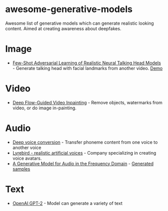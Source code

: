 # awesome-generative-models
Awesome list of generative models which can generate realistic looking content. Aimed at creating awareness about deepfakes.

# Image

* [Few-Shot Adversarial Learning of Realistic Neural Talking Head Models](https://arxiv.org/abs/1905.08233v1) - Generate talking head with facial landmarks from another video. [Demo](https://www.youtube.com/watch?v=p1b5aiTrGzY)

# Video 

* [Deep Flow-Guided Video Inpainting](https://nbei.github.io/video-inpainting.html) - Remove objects, watermarks from video, or do image in-painting. 

# Audio

* [Deep voice conversion](https://github.com/andabi/deep-voice-conversion) - Transfer phoneme content from one voice to another voice
* [Lyrebird - realistic artificial voices](https://lyrebird.ai/) - Company specializing in creating voice avatars. 
* [A Generative Model for Audio in the Frequency Domain](https://sjvasquez.github.io/blog/melnet/) - [Generated samples](https://audio-samples.github.io/)

# Text

* [OpenAI GPT-2](https://openai.com/blog/better-language-models/) - Model can generate a variety of text

